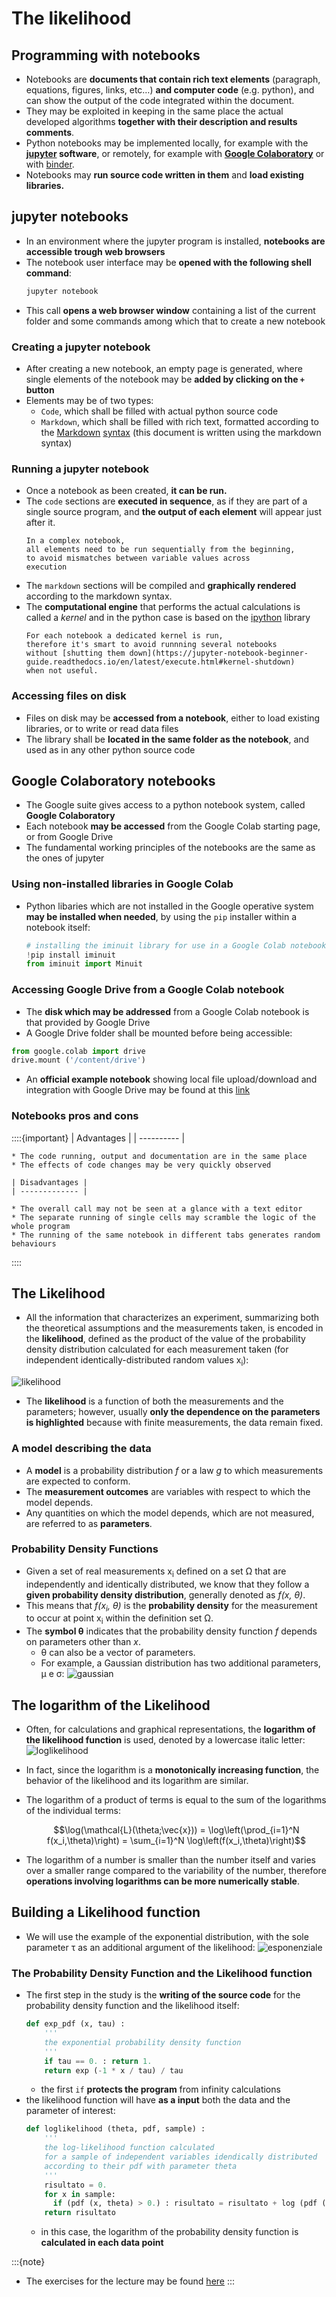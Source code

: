 # The likelihood

## Programming with notebooks

  * Notebooks are **documents that contain
    rich text elements** (paragraph, equations, figures, links, etc…)
    **and computer code** (e.g. python),
    and can show the output of the code integrated within the document.
  * They may be exploited in keeping in the same place
    the actual developed algorithms
    **together with their description and results comments**.
  * Python notebooks may be implemented locally, 
    for example with the **[jupyter](https://jupyter.org/) software**,
    or remotely, for example with **[Google Colaboratory](https://colab.research.google.com/?hl=it)**
    or with [binder](https://mybinder.org/).
  * Notebooks may **run source code written in them**
    and **load existing libraries.**

## jupyter notebooks

  * In an environment where the jupyter program is installed,
    **notebooks are accessible trough web browsers**
  * The notebook user interface may be **opened with the following shell command**:  
    ```bash
    jupyter notebook
    ```
  * This call **opens a web browser window** containing
    a list of the current folder and some commands
    among which that to create a new notebook

### Creating a jupyter notebook

  * After creating a new notebook,
    an empty page is generated,
    where single elements of the notebook may be **added
    by clicking on the ```+``` button**
  * Elements may be of two types:
    * ```Code```, which shall be filled with actual python source code
    * ```Markdown```, which shall be filled with rich text, 
      formatted according to the [Markdown](https://www.markdownguide.org/) 
      [syntax](https://www.markdownguide.org/cheat-sheet/)
      (this document is written using the markdown syntax)

### Running a jupyter notebook

  * Once a notebook as been created,
    **it can be run.**
  * The ```code``` sections are **executed in sequence**,
    as if they are part of a single source program,
    and **the output of each element**
    will appear just after it.
    ```{warning}
    In a complex notebook,
    all elements need to be run sequentially from the beginning,
    to avoid mismatches between variable values across 
    execution
    ```   
  * The ```markdown``` sections will be compiled
    and **graphically rendered** according to the markdown syntax.   
  * The **computational engine** that performs the actual calculations
    is called a *kernel*
    and in the python case is based on the [ipython](https://pypi.org/project/ipython/) library
    ```{warning}
    For each notebook a dedicated kernel is run,
    therefore it's smart to avoid runnning several notebooks
    without [shutting them down](https://jupyter-notebook-beginner-guide.readthedocs.io/en/latest/execute.html#kernel-shutdown)
    when not useful.
    ```

### Accessing files on disk

  * Files on disk may be **accessed from a notebook**,
    either to load existing libraries,
    or to write or read data files
  * The library shall be **located in the same folder as the notebook**,
    and used as in any other python source code 

## Google Colaboratory notebooks

  * The Google suite gives access to a python notebook system, called **Google Colaboratory**
  * Each notebook **may be accessed** from the Google Colab starting page,
    or from Google Drive
  * The fundamental working principles of the notebooks are the same 
    as the ones of jupyter

### Using non-installed libraries in Google Colab

  * Python libaries which are not installed in the Google operative system
    **may be installed when needed**, 
    by using the ```pip``` installer within a notebook itself:
    ```python
    # installing the iminuit library for use in a Google Colab notebook
    !pip install iminuit
    from iminuit import Minuit
    ```

### Accessing Google Drive from a Google Colab notebook

  * The **disk which may be addressed** from a Google Colab notebook
    is that provided by Google Drive
  * A Google Drive folder shall be mounted before being accessible:
  ```python
  from google.colab import drive
  drive.mount ('/content/drive')
  ```  
  * An **official example notebook** showing local file upload/download 
    and integration with Google Drive may be found at this [link](https://colab.research.google.com/notebooks/io.ipynb#scrollTo=vz-jH8T_Uk2c) 

### Notebooks pros and cons

  ::::{important}
    | Advantages |
    | ---------- |

    * The code running, output and documentation are in the same place
    * The effects of code changes may be very quickly observed

    | Disadvantages |
    | ------------- |

    * The overall call may not be seen at a glance with a text editor
    * The separate running of single cells may scramble the logic of the whole program
    * The running of the same notebook in different tabs generates random behaviours
  ::::


## The Likelihood

  * All the information that characterizes an experiment, 
    summarizing both the theoretical assumptions and the measurements taken, 
    is encoded in the **likelihood**, 
    defined as the product of the value of the probability density distribution 
    calculated for each measurement taken 
    (for independent identically-distributed random values x<sub>i</sub>):
<!--
    $$
    \mathcal{L} = \mathcal{L}(\theta;\vec{x}) = f(x_1,\theta)\times ... \times f(x_N,\theta) = \prod_{i=1}^N f(x_i,\theta)
    $$ -->
  ![likelihood](../../figs/likelihood.png)
  * The **likelihood** is a function of both the measurements and the parameters; 
    however, usually **only the dependence on the parameters is highlighted**
    because with finite measurements, the data remain fixed.

### A model describing the data

  * A **model** is a probability distribution *f* or a law *g* 
    to which measurements are expected to conform.
  * The **measurement outcomes** are variables with respect to which the model depends.
  * Any quantities on which the model depends, which are not measured, 
    are referred to as **parameters**.

### Probability Density Functions

  * Given a set of real measurements x<sub>i</sub> defined on a set &Omega; 
    that are independently and identically distributed, 
    we know that they follow a **given probability density distribution**, 
    generally denoted as *f(x, &theta;)*.
  * This means that *f(x<sub>i</sub>, &theta;)* is the **probability density** 
    for the measurement to occur at point x<sub>i</sub> within the definition set &Omega;.
  * The **symbol &theta;** indicates that the probability density function *f* 
    depends on parameters other than *x*.
    * &theta; can also be a vector of parameters.
    * For example, a Gaussian distribution has two additional parameters, &mu; e &sigma;:
![gaussian](../../figs/gaussian.png)

## The logarithm of the Likelihood

  * Often, for calculations and graphical representations, 
    the **logarithm of the likelihood function** is used, 
    denoted by a lowercase italic letter:
![loglikelihood](../../figs/loglikelihood.png)
  * In fact, since the logarithm is a **monotonically increasing function**, 
    the behavior of the likelihood and its logarithm are similar.
  * The logarithm of a product of terms 
    is equal to the sum of the logarithms of the individual terms:

    $$\log(\mathcal{L}(\theta;\vec{x})) = \log\left(\prod_{i=1}^N f(x_i,\theta)\right) = \sum_{i=1}^N \log\left(f(x_i,\theta)\right)$$

  * The logarithm of a number is smaller than the number itself 
    and varies over a smaller range compared to the variability of the number, 
    therefore **operations involving logarithms can be more numerically stable**.

## Building a Likelihood function

  * We will use the example of the exponential distribution, 
    with the sole parameter &tau; as an additional argument of the likelihood:
![esponenziale](../../figs/esponenziale.png)

### The Probability Density Function and the Likelihood function

  * The first step in the study is the **writing of the source code** for the
    probability density function and the likelihood itself:
    ```py
    def exp_pdf (x, tau) :
        '''
        the exponential probability density function
        '''
        if tau == 0. : return 1.
        return exp (-1 * x / tau) / tau
    ```
    * the first ```if``` **protects the program** from infinity calculations
  * the likelihood function will have **as a input**
    both the data and the parameter of interest:
    ```py
    def loglikelihood (theta, pdf, sample) :
        '''
        the log-likelihood function calculated
        for a sample of independent variables idendically distributed 
        according to their pdf with parameter theta
        '''
        risultato = 0.
        for x in sample:
          if (pdf (x, theta) > 0.) : risultato = risultato + log (pdf (x, theta))    
        return risultato
    ```
    * in this case,
      the logarithm of the probability density function is **calculated
      in each data point**

:::{note}
  * The exercises for the lecture may be found [here](EXERCISES.md)
:::
